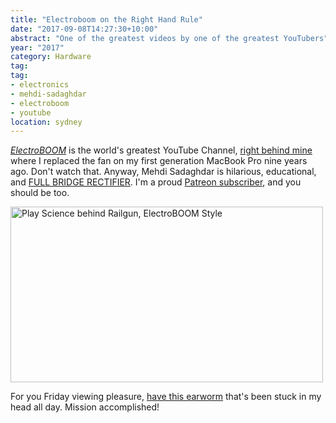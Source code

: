 ```yaml
---
title: "Electroboom on the Right Hand Rule"
date: "2017-09-08T14:27:30+10:00"
abstract: "One of the greatest videos by one of the greatest YouTubers"
year: "2017"
category: Hardware
tag:
tag:
- electronics
- mehdi-sadaghdar
- electroboom
- youtube
location: sydney
---
```

*[ElectroBOOM]* is the world's greatest YouTube Channel, [right behind mine] where I replaced the fan on my first generation MacBook Pro nine years ago. Don't watch that. Anyway, Mehdi Sadaghdar is hilarious, educational, and [FULL BRIDGE RECTIFIER]. I'm a proud [Patreon subscriber], and you should be too.

<p><a href="https://www.youtube.com/watch?v=NJRDclzi5Vg?start=69" title="Play Science behind Railgun, ElectroBOOM Style"><img src="https://rubenerd.com/files/2017/yt-NJRDclzi5Vg@1x.jpg" srcset="https://rubenerd.com/files/2017/yt-NJRDclzi5Vg@1x.jpg 1x, https://rubenerd.com/files/2017/yt-NJRDclzi5Vg@2x.jpg 2x" alt="Play Science behind Railgun, ElectroBOOM Style" style="width:500px;height:281px;" /></a></p>

For you Friday viewing pleasure, [have this earworm] that's been stuck in my head all day. Mission accomplished!

[ElectroBOOM]: https://www.youtube.com/channel/UCJ0-OtVpF0wOKEqT2Z1HEtA
[FULL BRIDGE RECTIFIER]: https://www.youtube.com/watch?v=sI5Ftm1-jik
[Patreon subscriber]: http://www.patreon.com/electroboom
[have this earworm]: https://www.youtube.com/watch?v=NJRDclzi5Vg?start=69
[right behind mine]: https://www.youtube.com/user/rubenerd


